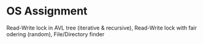 # OS Assignment
Read-Write lock in AVL tree (iterative &amp; recursive), Read-Write lock with fair odering (random), File/Directory finder
